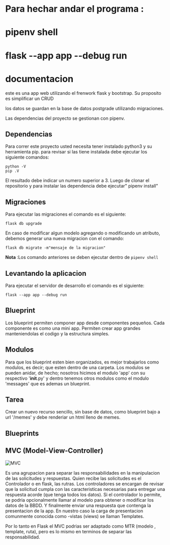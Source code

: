 # Para hechar andar el programa :
# pipenv shell
# flask --app app --debug run

# documentacion
este es una app web utilizando el frenwork flask y bootstrap. Su proposito es simplificar un CRUD

los datos se guardan en la base de datos postgrade utilizando migraciones.

Las dependencias del proyecto se gestionan con pipenv.

## Dependencias
Para correr este proyecto usted necesita tener instalado python3 y su herramienta pip.
para revisar si las tiene instalada debe ejecutar los siguiente comandos:

```
python -V
pip .V
```

El resultado debe indicar un numero superior a 3.
Luego de clonar el repositorio y para instalar las dependencia debe ejecutar" pipenv install"

## Migraciones
Para ejecutar las migraciones el comando es el siguiente:

```
flask db upgrade
```
En caso de modificar algun modelo agregando o modificando un atributo, debemos generar una nueva migracion con el comando:

```
flask db migrate -m"mensaje de la migracion"
```
**Nota** :Los comando anteriores se deben ejecutar dentro de `pipenv shell`

## Levantando la aplicacion
Para ejecutar el servidor de desarrollo el comando es el siguiente:

```
flask --app app --debug run
```
## Blueprint

Los blueprint permiten componer app desde componentes pequeños. Cada componente es como una mini app. Permiten crear app grandes manteniendolas el codigo y la estructura simples.

## Modulos

Para que los blueprint esten bien organizados, es mejor trabajarlos como modulos, es decir; que esten dentro de una carpeta. Los modulos se pueden anidar, de hecho; nosotros hicimos el modulo 'app' con su respectivo '__init__.py' y dentro tenemos otros modulos como el modulo 'messages' que es ademas un blueprint.

## Tarea
Crear un nuevo recurso sencillo, sin base de datos, como blueprint bajo a url '/memes' y debe renderiar un html lleno de memes.

## Blueprints

## MVC (Model-View-Controller)

![MVC](https://cdn.educba.com/academy/wp-content/uploads/2019/04/what-is-mvc-design-pattern.jpg.webp)

Es una agrupacion para separar las responsabilidades en la manipulacion de las solicitudes y respuestas. Quien recibe las solicitudes es el Controlador o en flask, las rutras.
Los controladores se encargan de revisar que la solicitud cumpla con las caracteristicas necesarias para entregar una respuesta acorde (que tenga todos los datos). Si el controlador lo permite, se podria opcionalmente llamar al modelo para obtener o modificar los datos de la BBDD. Y finalmente enviar una respuesta que contenga la presentacion de la app. En nuestro caso la carga de presentacion comunmente conocida como -vistas (views) se llaman Templates.

Por lo tanto en Flask el MVC podrias ser adaptado como MTR (modelo , template, ruta), pero es lo mismo en terminos de separar las responsabilidad.